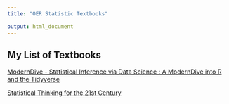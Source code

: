 ```yaml
---
title: "OER Statistic Textbooks"

output: html_document
---
```




## My List of Textbooks 

[ModernDive - Statistical Inference via Data Science : A ModernDive into R and the Tidyverse](https://moderndive.netlify.app/index.html)

[Statistical Thinking for the 21st Century](https://statsthinking21.github.io/statsthinking21-core-site/index.html)



